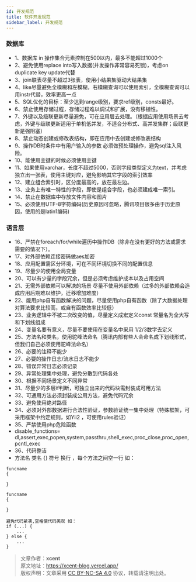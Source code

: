 ```yaml
---
id: 开发规范
title: 软件开发规范
sidebar_label: 开发规范
---
```

### 数据库

- 1、数据库 in 操作集合元素控制在500以内，最多不能超过1000个
- 2、避免使用replace into写入数据(并发操作非常容易死锁)，考虑on duplicate key update代替
- 3、join联表尽量不超过3张表，使用小结果集驱动大结果集
- 4、like尽量避免全模糊和左模糊，右模糊查询可以使用索引，全模糊查询可以用instr代替，效率更高一点
- 5、SQL优化的目标：至少达到range级别，要求ref级别，consts最好。
- 6、禁止使用存储过程，存储过程难以调试和扩展，没有移植性。
- 7、外键以及级联更新尽量避免，可在应用层去处理。（根据应用使用场景去考虑，外键与级联更新适用于单机低并发，不适合分布式、高并发集群；级联更新是强阻塞）
- 8、禁止动态创建或修改表结构，即在应用中去创建或修改表结构
- 9、操作DB时条件中有用户输入的参数 必须做预处理操作，避免sql注入风险。
- 10、能使用主键的时候必须使用主键
- 11、如果使用varchar，长度不超过5000，否则字段类型定义为text，并考虑独立出一张表，使用主键对应，避免影响其它字段的索引效率
- 12、建立组合索引时，区分度最高的，放在最左边。
- 13、业务上有唯一特性的字段，即使是组合字段，也必须建成唯一索引。
- 14、禁止在数据库中存放文件内容和图片
- 15、必须使用UTF-8字符编码(历史原因可忽略，腾讯项目很多由于历史原因，使用的是latin1编码)

### 语言层

- 16、严禁在foreach/for/while遍历中操作DB（除非在没有更好的方法或需求需要的情况下）。
- 17、对外部依赖连接密码做aes加密
- 18、应用配置需区分环境，可在不同环境切换不同的配置信息
- 19、尽量少的使用全局变量
- 20、可以有少量的字段冗余，但是必须考虑维护成本以及占用空间
- 21、无需外部依赖可以解决的场景 尽量不使用外部依赖（过多的外部依赖会造成应用后期难以维护，迁移增加难度）
- 22、能用php自有函数解决的问题，尽量使用php自有函数（除了大数据处理对算法要求比较高，或自有函数效率比较低）
- 23、业务逻辑中不被二次改变的值，尽量定义成宏定义const 常量名为全大写和下划线组成
- 24、变量名要有意义，尽量不要使用在变量名中采用 1/2/3数字去定义
- 25、方法名和类名，使用驼峰法命名（腾讯内部有些人会命名成下划线形式，但我们自己必须使用驼峰法命名）
- 26、必要的注释不能少
- 27、必要的操作日志/流水日志不能少
- 28、错误异常日志必须记录
- 29、异常处理集中处理，避免分散到代码各处
- 30、根据不同场景定义不同异常
- 31、尽量少的多层if判断，可独立出来的代码块需封装成可用方法
- 32、可通用方法必须封装成公用方法，避免代码冗余
- 33、避免使用绝对路径
- 34、必须对外部数据进行合法性验证，参数验证统一集中处理（特殊框架，可采用框架中约定规则，如Yii2 ，可使用rules验证）
- 35、严禁使用php危险函数
- disable_functions= dl,assert,exec,popen,system,passthru,shell_exec,proc_close,proc_open,pcntl_exec
- 36、代码整洁
- 方法名 类名 {} 符号 换行 ，每个方法之间空一行 如：

```
funcname 
{
	
}

funcname 
{
	
}

避免代码紧凑,空格使代码美观 如：
if (...) {
	...
} else {
	...
}
```




> 文章作者：**xcent**  
> 原文地址：<https://xcent-blog.vercel.app/>  
> 版权声明：文章采用 [CC BY-NC-SA 4.0](https://creativecommons.org/licenses/by/4.0/deed.zh) 协议，转载请注明出处。
